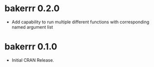 # bakerrr 0.2.0

* Add capability to run multiple different functions with corresponding named argument list

# bakerrr 0.1.0

* Initial CRAN Release.
